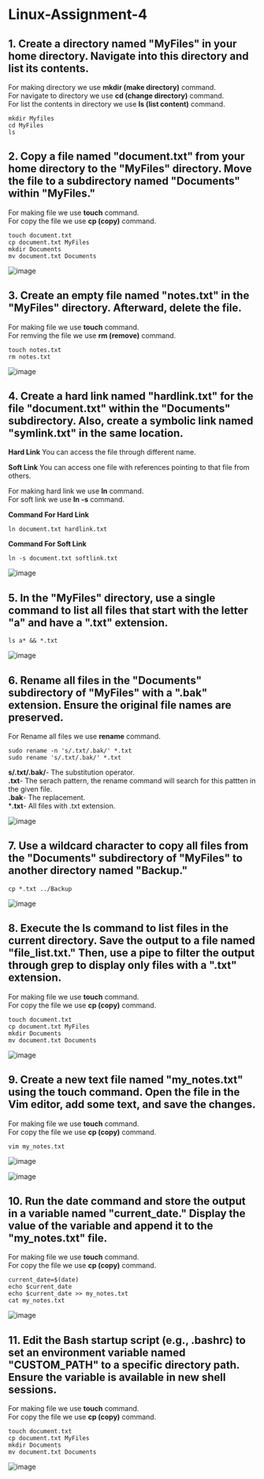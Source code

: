   # Linux-Assignment-4

## 1. Create a directory named "MyFiles" in your home directory. Navigate into this directory and list its contents.

For making directory we use **mkdir (make directory)** command.
<br>
For navigate to directory we use **cd (change directory)** command.
<br>
For list the contents in directory we use **ls (list content)** command.
<br>
```
mkdir Myfiles
cd MyFiles
ls
```

## 2. Copy a file named "document.txt" from your home directory to the "MyFiles" directory. Move the file to a subdirectory named "Documents" within "MyFiles."

For making file we use **touch** command.
<br>
For copy the file we use **cp (copy)** command.
<br>
```
touch document.txt
cp document.txt MyFiles
mkdir Documents
mv document.txt Documents
```
![image](https://i.postimg.cc/DfM6LNNn/2.png)

## 3. Create an empty file named "notes.txt" in the "MyFiles" directory. Afterward, delete the file.

For making file we use **touch** command.
<br>
For remving the file we use **rm (remove)** command.
<br>
```
touch notes.txt
rm notes.txt
```
![image](https://i.postimg.cc/wBgSyBf1/3.png)

## 4. Create a hard link named "hardlink.txt" for the file "document.txt" within the "Documents" subdirectory. Also, create a symbolic link named "symlink.txt" in the same location.

**Hard Link**
You can access the file through different name.

**Soft Link**
You can access one file with references pointing to that file from others.

For making hard link we use **ln** command.
<br>
For soft link we use **ln -s** command.
<br>

**Command For Hard Link**

```
ln document.txt hardlink.txt
```

**Command For Soft Link**

```
ln -s document.txt softlink.txt
```
![image](https://i.postimg.cc/BQ9Rt15B/hard-Linkss.png)

## 5. In the "MyFiles" directory, use a single command to list all files that start with the letter "a" and have a ".txt" extension.

```
ls a* && *.txt
```
![image](https://i.postimg.cc/CMPbB61Y/5.png)


## 6. Rename all files in the "Documents" subdirectory of "MyFiles" with a ".bak" extension. Ensure the original file names are preserved.

For Rename all files we use **rename** command.
<br>
```
sudo rename -n 's/.txt/.bak/' *.txt
sudo rename 's/.txt/.bak/' *.txt
```
**s/.txt/.bak/**- The substitution operator.
<br>
**.txt**- The serach pattern, the rename command will search for this pattten in the given file.
<br>
**.bak**- The replacement.
<br>
***.txt**- All files with .txt extension.
<br>

![image](https://i.postimg.cc/rsNQgQbM/6.png)

## 7. Use a wildcard character to copy all files from the "Documents" subdirectory of "MyFiles" to another directory named "Backup."

```
cp *.txt ../Backup
```
![image](https://i.postimg.cc/HnDVxqQz/7.png)

## 8. Execute the ls command to list files in the current directory. Save the output to a file named "file_list.txt." Then, use a pipe to filter the output through grep to display only files with a ".txt" extension.

For making file we use **touch** command.
<br>
For copy the file we use **cp (copy)** command.
<br>
```
touch document.txt
cp document.txt MyFiles
mkdir Documents
mv document.txt Documents
```
![image](https://i.postimg.cc/DfM6LNNn/2.png)

## 9. Create a new text file named "my_notes.txt" using the touch command. Open the file in the Vim editor, add some text, and save the changes.

For making file we use **touch** command.
<br>
For copy the file we use **cp (copy)** command.
<br>
```
vim my_notes.txt
```
![image](https://i.postimg.cc/vBmfTff0/9b.png)

![image](https://i.postimg.cc/cLrHbWw5/9a.png)

## 10. Run the date command and store the output in a variable named "current_date." Display the value of the variable and append it to the "my_notes.txt" file.

For making file we use **touch** command.
<br>
For copy the file we use **cp (copy)** command.
<br>
```
current_date=$(date)
echo $current_date
echo $current_date >> my_notes.txt
cat my_notes.txt
```
![image](https://i.postimg.cc/BQZpk7rt/10.png)

## 11. Edit the Bash startup script (e.g., .bashrc) to set an environment variable named "CUSTOM_PATH" to a specific directory path. Ensure the variable is available in new shell sessions.

For making file we use **touch** command.
<br>
For copy the file we use **cp (copy)** command.
<br>
```
touch document.txt
cp document.txt MyFiles
mkdir Documents
mv document.txt Documents
```
![image](https://i.postimg.cc/DfM6LNNn/2.png)
